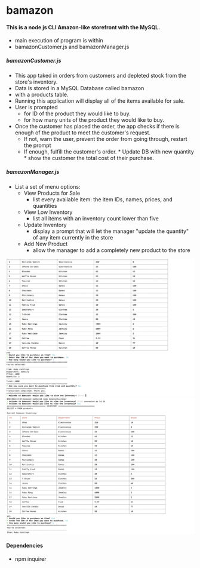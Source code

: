 # bamazon

#### This is a node js CLI Amazon-like storefront with the MySQL. 
* main execution of program is within 
* bamazonCustomer.js and bamazonManager.js

##### bamazonCustomer.js
* This app taked in orders from customers and depleted stock from the store's inventory. 
* Data is stored in a MySQL Database called bamazon 
* with a products table.
* Running this application will display all of the items available for sale. 
* User is prompted 
    * for ID of the product they would like to buy.
    * for how many units of the product they would like to buy.
* Once the customer has placed the order, the app checks if there is enough of the product to meet the customer's request.
    * If not, warn the user, prevent the order from going through, restart the prompt
    * If enough, fulfill the customer's order.
            * Update DB with new quantity 
            * show the customer the total cost of their purchase.

##### bamazonManager.js
* List a set of menu options:
    * View Products for Sale
        * list every available item: the item IDs, names, prices, and quantities
    * View Low Inventory
        * list all items with an inventory count lower than five
    * Update Inventory
        * display a prompt that will let the manager "update the quantity" of any item currently in the store
    * Add New Product
        * allow the manager to add a completely new product to the store

![bamazonCustomer](bamazonCustomer.png)
![bamazondManager](bamazonManager.png)

#### Dependencies
 * npm inquirer